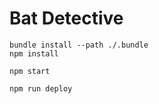Bat Detective
=============

```
bundle install --path ./.bundle
npm install
```

```
npm start
```

```
npm run deploy
```
